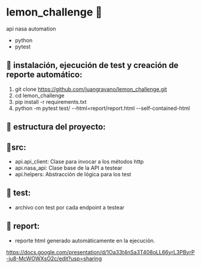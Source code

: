 # lemon_challenge :lemon:
api nasa automation 
- python
- pytest

## :robot: instalación, ejecución de test y creación de reporte automático:
1. git clone https://github.com/juangravano/lemon_challenge.git
2. cd lemon_challenge
3. pip install -r requirements.txt
4. python -m pytest test/ --html=report/report.html --self-contained-html

## :pushpin: estructura del proyecto:

  ## 📍src:
  - api.api_client: Clase para invocar a los métodos http
  - api.nasa_api: Clase base de la API a testear
  - api.helpers: Abstracción de lógica para los test
  
  ## 📍 test:
  - archivo con test por cada endpoint a testear
  
  ## 📍 report:
  - reporte html generado automáticamente en la ejecución.

https://docs.google.com/presentation/d/1Oa33t4nSa3T408oLL66yrL3PByrP-ju8-McWOWXsO2c/edit?usp=sharing
